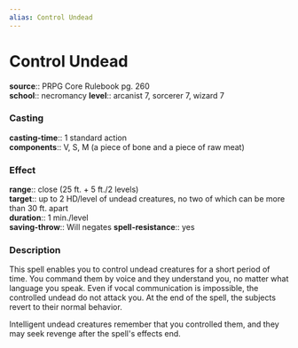 ```yaml
---
alias: Control Undead
---
```


# Control Undead 

**source**:: PRPG Core Rulebook pg. 260  
**school**:: necromancy
**level**:: arcanist 7, sorcerer 7, wizard 7

### Casting 

**casting-time**:: 1 standard action  
**components**:: V, S, M (a piece of bone and a piece of raw meat)

### Effect 

**range**:: close (25 ft. + 5 ft./2 levels)  
**target**:: up to 2 HD/level of undead creatures, no two of which can be more than 30 ft. apart  
**duration**:: 1 min./level  
**saving-throw**:: Will negates
**spell-resistance**:: yes

### Description 

This spell enables you to control undead creatures for a short period of time. You command them by voice and they understand you, no matter what language you speak. Even if vocal communication is impossible, the controlled undead do not attack you. At the end of the spell, the subjects revert to their normal behavior.  
  
Intelligent undead creatures remember that you controlled them, and they may seek revenge after the spell's effects end.
